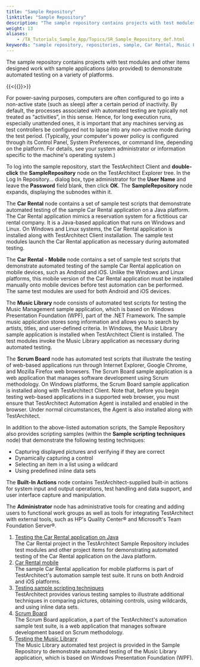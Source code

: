 ```yaml
--- 
title: "Sample Repository"
linktitle: "Sample Repository"
description: "The sample repository contains projects with test modules and other items designed work with sample applications (also provided) to demonstrate automated testing on a variety of platforms."
weight: 13
aliases: 
    - /TA_Tutorials_Sample_App/Topics/SR_Sample_Repository_def.html
keywords: "sample repository, repositories, sample, Car Rental, Music Library sample application, Scrum Board sample application, sample scripting techniques, built-in actions, Sample Repository"
---
```


The sample repository contains projects with test modules and other items designed work with sample applications \(also provided\) to demonstrate automated testing on a variety of platforms.

{{<{{<caution>}}>}}

For power-saving purposes, computers are often configured to go into a non-active state \(such as sleep\) after a certain period of inactivity. By default, the processes associated with automated testing are typically not treated as “activities”, in this sense. Hence, for long execution runs, especially unattended ones, it is important that any machines serving as test controllers be configured not to lapse into any non-active mode during the test period. \(Typically, your computer's power policy is configured through its Control Panel, System Preferences, or command line, depending on the platform. For details, see your system administrator or information specific to the machine's operating system.\)

To log into the sample repository, start the TestArchitect Client and **double-click** the **SampleRepository** node on the TestArchitect Explorer tree. In the Log In Repository… dialog box, type administrator for the **User Name** and leave the **Password** field blank, then click **OK**. The **SampleRepository** node expands, displaying the subnodes within it.

The **Car Rental** node contains a set of sample test scripts that demonstrate automated testing of the sample Car Rental application on a Java platform. The Car Rental application mimics a reservation system for a fictitious car rental company. It is a Java-based application that runs on Windows and Linux. On Windows and Linux systems, the Car Rental application is installed along with TestArchitect Client installation. The sample test modules launch the Car Rental application as necessary during automated testing.

The **Car Rental - Mobile** node contains a set of sample test scripts that demonstrate automated testing of the sample Car Rental application on mobile devices, such as Android and iOS. Unlike the Windows and Linux platforms, this mobile version of the Car Rental application must be installed manually onto mobile devices before test automation can be performed. The same test modules are used for both Android and iOS devices.

The **Music Library** node consists of automated test scripts for testing the Music Management sample application, which is based on Windows Presentation Foundation \(WPF\), part of the .NET Framework. The sample music application stores song information and allows you to search by artists, titles, and user-defined criteria. In Windows, the Music Library sample application is installed when TestArchitect Client is installed. The test modules invoke the Music Library application as necessary during automated testing.

The **Scrum Board** node has automated test scripts that illustrate the testing of web-based applications run through Internet Explorer, Google Chrome, and Mozilla Firefox web browsers. The Scrum Board sample application is a web application that manages software development using Scrum methodology. On Windows platforms, the Scrum Board sample application is installed along with TestArchitect Client. Note that, before you begin testing web-based applications in a supported web browser, you must ensure that TestArchitect Automation Agent is installed and enabled in the browser. Under normal circumstances, the Agent is also installed along with TestArchitect.

In addition to the above-listed automation scripts, the Sample Repository also provides scripting samples \(within the **Sample scripting techniques** node\) that demonstrate the following testing techniques:

-   Capturing displayed pictures and verifying if they are correct
-   Dynamically capturing a control
-   Selecting an item in a list using a wildcard
-   Using predefined inline data sets

The **Built-In Actions** node contains TestArchitect-supplied built-in actions for system input and output operations, test handling and data support, and user interface capture and manipulation.

The **Administrator** node has administrative tools for creating and adding users to functional work groups as well as tools for integrating TestArchitect with external tools, such as HP's Quality Center® and Microsoft's Team Foundation Server®.

1.  [Testing the Car Rental application on Java](/TA_Tutorials_Sample_App/Topics/SR_Car_Rental_TA_client.html)  
The Car Rental project in the TestArchitect Sample Repository includes test modules and other project items for demonstrating automated testing of the Car Rental application on the Java platform.
2.  [Car Rental mobile](/TA_Tutorials_Sample_App/Topics/SR_Car_Rental_mobile_def.html)  
The sample Car Rental application for mobile platforms is part of TestArchitect's automation sample test suite. It runs on both Android and iOS platforms.
3.  [Testing sample scripting techniques](/TA_Tutorials_Sample_App/Topics/SR_sample_scripting_techniques.html)  
TestArchitect provides various testing samples to illustrate additional techniques in comparing pictures, obtaining controls, using wildcards, and using inline data sets.
4.  [Scrum Board](/TA_Tutorials_Sample_App/Topics/SR_Scrum_Board_def.html)  
The Scrum Board application, a part of the TestArchitect's automation sample test suite, is a web application that manages software development based on Scrum methodology.
5.  [Testing the Music Library](/TA_Tutorials_Sample_App/Topics/SR_Executing_Music_Library.html)  
The Music Library automated test project is provided in the Sample Repository to demonstrate automated testing of the Music Library application, which is based on Windows Presentation Foundation \(WPF\).



